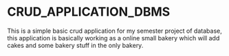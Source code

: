 # CRUD_APPLICATION_DBMS
This is a simple basic crud application for my semester project of database, this application is basically working as a online small bakery which will add cakes and some bakery stuff in the only bakery.
